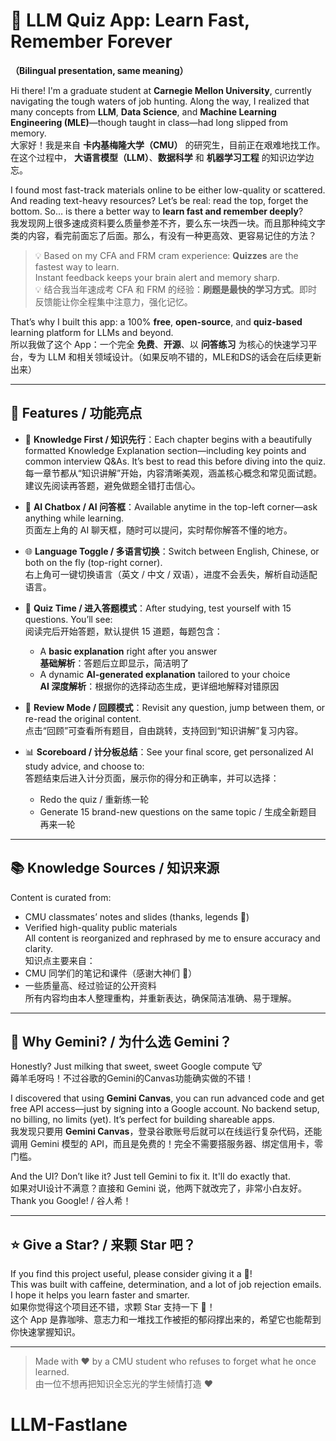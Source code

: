 # 🧠 LLM Quiz App: Learn Fast, Remember Forever

**（Bilingual presentation, same meaning）**

Hi there! I'm a graduate student at **Carnegie Mellon University**, currently navigating the tough waters of job hunting. Along the way, I realized that many concepts from **LLM**, **Data Science**, and **Machine Learning Engineering (MLE)**—though taught in class—had long slipped from memory.  
大家好！我是来自 **卡内基梅隆大学（CMU）** 的研究生，目前正在艰难地找工作。在这个过程中， **大语言模型（LLM）**、**数据科学** 和 **机器学习工程** 的知识边学边忘。

I found most fast-track materials online to be either low-quality or scattered. And reading text-heavy resources? Let’s be real: read the top, forget the bottom. So… is there a better way to **learn fast and remember deeply**?  
我发现网上很多速成资料要么质量参差不齐，要么东一块西一块。而且那种纯文字类的内容，看完前面忘了后面。那么，有没有一种更高效、更容易记住的方法？

> 💡 Based on my CFA and FRM cram experience: **Quizzes** are the fastest way to learn.  
> Instant feedback keeps your brain alert and memory sharp.  
> 💡 结合我当年速成考 CFA 和 FRM 的经验：**刷题是最快的学习方式**。即时反馈能让你全程集中注意力，强化记忆。

That’s why I built this app: a 100% **free**, **open-source**, and **quiz-based** learning platform for LLMs and beyond.  
所以我做了这个 App：一个完全 **免费**、**开源**、以 **问答练习** 为核心的快速学习平台，专为 LLM 和相关领域设计。（如果反响不错的，MLE和DS的话会在后续更新出来）

---

## 🚀 Features / 功能亮点

- 🧾 **Knowledge First / 知识先行**：Each chapter begins with a beautifully formatted Knowledge Explanation section—including key points and common interview Q&As. It’s best to read this before diving into the quiz.  
  每一章节都从“知识讲解”开始，内容清晰美观，涵盖核心概念和常见面试题。建议先阅读再答题，避免做题全错打击信心。

- 💬 **AI Chatbox / AI 问答框**：Available anytime in the top-left corner—ask anything while learning.  
  页面左上角的 AI 聊天框，随时可以提问，实时帮你解答不懂的地方。

- 🌐 **Language Toggle / 多语言切换**：Switch between English, Chinese, or both on the fly (top-right corner).  
  右上角可一键切换语言（英文 / 中文 / 双语），进度不会丢失，解析自动适配语言。

- 🧪 **Quiz Time / 进入答题模式**：After studying, test yourself with 15 questions. You’ll see:  
  阅读完后开始答题，默认提供 15 道题，每题包含：  
  - A **basic explanation** right after you answer  
    **基础解析**：答题后立即显示，简洁明了  
  - A dynamic **AI-generated explanation** tailored to your choice  
    **AI 深度解析**：根据你的选择动态生成，更详细地解释对错原因

- 🔁 **Review Mode / 回顾模式**：Revisit any question, jump between them, or re-read the original content.  
  点击“回顾”可查看所有题目，自由跳转，支持回到“知识讲解”复习内容。

- 📊 **Scoreboard / 计分板总结**：See your final score, get personalized AI study advice, and choose to:  
  答题结束后进入计分页面，展示你的得分和正确率，并可以选择：  
  - Redo the quiz / 重新练一轮  
  - Generate 15 brand-new questions on the same topic / 生成全新题目再来一轮

---

## 📚 Knowledge Sources / 知识来源

Content is curated from:  
- CMU classmates’ notes and slides (thanks, legends 🙌)  
- Verified high-quality public materials  
All content is reorganized and rephrased by me to ensure accuracy and clarity.  
知识点主要来自：  
- CMU 同学们的笔记和课件（感谢大神们 🙌）  
- 一些质量高、经过验证的公开资料  
所有内容均由本人整理重构，并重新表达，确保简洁准确、易于理解。

---

## 🤖 Why Gemini? / 为什么选 Gemini？

Honestly? Just milking that sweet, sweet Google compute 🐮  
薅羊毛呀吗！不过谷歌的Gemini的Canvas功能确实做的不错！

I discovered that using **Gemini Canvas**, you can run advanced code and get free API access—just by signing into a Google account. No backend setup, no billing, no limits (yet). It’s perfect for building shareable apps.  
我发现只要用 **Gemini Canvas**，登录谷歌账号后就可以在线运行复杂代码，还能调用 Gemini 模型的 API，而且是免费的！完全不需要搭服务器、绑定信用卡，零门槛。

And the UI? Don’t like it? Just tell Gemini to fix it. It'll do exactly that.  
如果对UI设计不满意？直接和 Gemini 说，他两下就改完了，非常小白友好。  
Thank you Google! / 谷人希！

---

## ⭐ Give a Star? / 来颗 Star 吧？

If you find this project useful, please consider giving it a 🌟!  
This was built with caffeine, determination, and a lot of job rejection emails. I hope it helps you learn faster and smarter.  
如果你觉得这个项目还不错，求颗 Star 支持一下 🌟！  
这个 App 是靠咖啡、意志力和一堆找工作被拒的郁闷撑出来的，希望它也能帮到你快速掌握知识。

---

> Made with ❤️ by a CMU student who refuses to forget what he once learned.  
> 由一位不想再把知识全忘光的学生倾情打造 ❤️

# LLM-Fastlane

